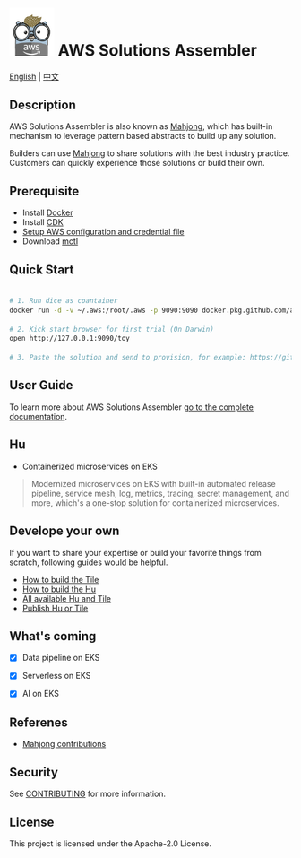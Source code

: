 

# <img src="docs/gopher.png" alt="Builders" width="80"/> AWS Solutions Assembler 

[English](README.md) | [中文](README_zh.md)

## Description


AWS Solutions Assembler is also known as [Mahjong](./docs/All-Concept.md), which has built-in mechanism to leverage pattern based abstracts to build up any solution. 

Builders can use [Mahjong](./docs/All-Concept.md) to share solutions with the best industry practice. Customers can quickly experience those solutions or build their own.


## Prerequisite

- Install [Docker](https://docs.docker.com/desktop/#download-and-install)
- Install [CDK](https://github.com/aws/aws-cdk)
- [Setup AWS configuration and credential file](https://docs.aws.amazon.com/cli/latest/userguide/cli-configure-files.html)
- Download [mctl](https://github.com/awslabs/aws-solutions-assembler/releases)

## Quick Start

```bash

# 1. Run dice as coantainer
docker run -d -v ~/.aws:/root/.aws -p 9090:9090 docker.pkg.github.com/awslabs/aws-solutions-assembler/dice:latest

# 2. Kick start browser for first trial (On Darwin)
open http://127.0.0.1:9090/toy

# 3. Paste the solution and send to provision, for example: https://github.com/mahjong-contributions/mahjong-constuct/blob/master/hu/eks-simple/0.1.0/eks-simple.yaml

```

## User Guide

To learn more about AWS Solutions Assembler [go to the complete documentation](https://awslabs.github.io/aws-solutions-assembler/en/getting-started/).


## Hu

- Containerized microservices on EKS
> Modernized microservices on EKS with built-in automated release pipeline, service mesh, log, metrics, tracing, secret management, and more, which's a one-stop solution for containerized microservices.


## Develope your own

If you want to share your expertise or build your favorite things from scratch, following guides would be helpful.

- [How to build the Tile](./docs/How-to-Build-Tile.md)
- [How to build the Hu](./docs/How-to-Build-Hu.md) 
- [All available Hu and Tile](./repo/README.md)
- [Publish Hu or Tile](./repo/README.md)  

## What's coming

- [X] Data pipeline on EKS
- [X] Serverless on EKS
- [X] AI on EKS


## Referenes
- [Mahjong contributions](https://github.com/mahjong-contributions)

## Security

See [CONTRIBUTING](CONTRIBUTING.md#security-issue-notifications) for more information.

## License

This project is licensed under the Apache-2.0 License.


